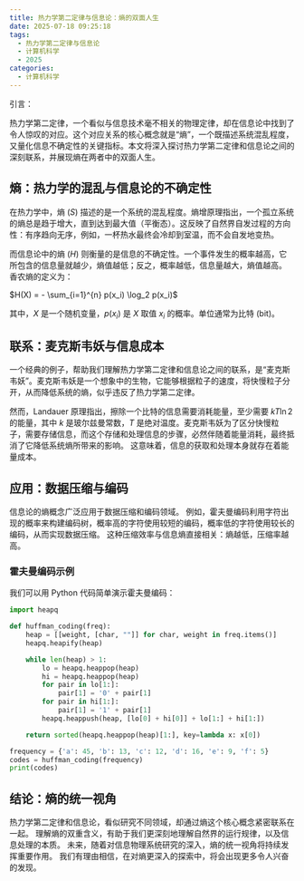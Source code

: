 ```yaml
---
title: 热力学第二定律与信息论：熵的双面人生
date: 2025-07-18 09:25:18
tags:
  - 热力学第二定律与信息论
  - 计算机科学
  - 2025
categories:
  - 计算机科学
---
```


引言：

热力学第二定律，一个看似与信息技术毫不相关的物理定律，却在信息论中找到了令人惊叹的对应。这个对应关系的核心概念就是“熵”，一个既描述系统混乱程度，又量化信息不确定性的关键指标。本文将深入探讨热力学第二定律和信息论之间的深刻联系，并展现熵在两者中的双面人生。


## 熵：热力学的混乱与信息论的不确定性

在热力学中，熵 ($S$)  描述的是一个系统的混乱程度。熵增原理指出，一个孤立系统的熵总是趋于增大，直到达到最大值（平衡态）。这反映了自然界自发过程的方向性：有序趋向无序，例如，一杯热水最终会冷却到室温，而不会自发地变热。

而信息论中的熵 ($H$)  则衡量的是信息的不确定性。一个事件发生的概率越高，它所包含的信息量就越少，熵值越低；反之，概率越低，信息量越大，熵值越高。  香农熵的定义为：

$H(X) = - \sum_{i=1}^{n} p(x_i) \log_2 p(x_i)$

其中，$X$ 是一个随机变量，$p(x_i)$ 是 $X$ 取值 $x_i$ 的概率。单位通常为比特 (bit)。


##  联系：麦克斯韦妖与信息成本

一个经典的例子，帮助我们理解热力学第二定律和信息论之间的联系，是“麦克斯韦妖”。麦克斯韦妖是一个想象中的生物，它能够根据粒子的速度，将快慢粒子分开，从而降低系统的熵，似乎违反了热力学第二定律。

然而，Landauer 原理指出，擦除一个比特的信息需要消耗能量，至少需要 $kT \ln 2$ 的能量，其中 $k$ 是玻尔兹曼常数，$T$ 是绝对温度。麦克斯韦妖为了区分快慢粒子，需要存储信息，而这个存储和处理信息的步骤，必然伴随着能量消耗，最终抵消了它降低系统熵所带来的影响。  这意味着，信息的获取和处理本身就存在着能量成本。


##  应用：数据压缩与编码

信息论的熵概念广泛应用于数据压缩和编码领域。  例如，霍夫曼编码利用字符出现的概率来构建编码树，概率高的字符使用较短的编码，概率低的字符使用较长的编码，从而实现数据压缩。  这种压缩效率与信息熵直接相关：熵越低，压缩率越高。


###  霍夫曼编码示例

我们可以用 Python 代码简单演示霍夫曼编码：

```python
import heapq

def huffman_coding(freq):
    heap = [[weight, [char, ""]] for char, weight in freq.items()]
    heapq.heapify(heap)

    while len(heap) > 1:
        lo = heapq.heappop(heap)
        hi = heapq.heappop(heap)
        for pair in lo[1:]:
            pair[1] = '0' + pair[1]
        for pair in hi[1:]:
            pair[1] = '1' + pair[1]
        heapq.heappush(heap, [lo[0] + hi[0]] + lo[1:] + hi[1:])

    return sorted(heapq.heappop(heap)[1:], key=lambda x: x[0])

frequency = {'a': 45, 'b': 13, 'c': 12, 'd': 16, 'e': 9, 'f': 5}
codes = huffman_coding(frequency)
print(codes)
```


##  结论：熵的统一视角

热力学第二定律和信息论，看似研究不同领域，却通过熵这个核心概念紧密联系在一起。  理解熵的双重含义，有助于我们更深刻地理解自然界的运行规律，以及信息处理的本质。  未来，随着对信息物理系统研究的深入，熵的统一视角将持续发挥重要作用。  我们有理由相信，在对熵更深入的探索中，将会出现更多令人兴奋的发现。